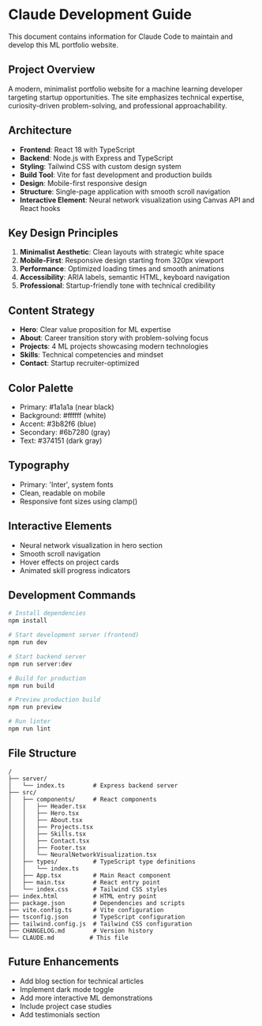 # Claude Development Guide

This document contains information for Claude Code to maintain and develop this ML portfolio website.

## Project Overview

A modern, minimalist portfolio website for a machine learning developer targeting startup opportunities. The site emphasizes technical expertise, curiosity-driven problem-solving, and professional approachability.

## Architecture

- **Frontend**: React 18 with TypeScript
- **Backend**: Node.js with Express and TypeScript
- **Styling**: Tailwind CSS with custom design system
- **Build Tool**: Vite for fast development and production builds
- **Design**: Mobile-first responsive design
- **Structure**: Single-page application with smooth scroll navigation
- **Interactive Element**: Neural network visualization using Canvas API and React hooks

## Key Design Principles

1. **Minimalist Aesthetic**: Clean layouts with strategic white space
2. **Mobile-First**: Responsive design starting from 320px viewport
3. **Performance**: Optimized loading times and smooth animations
4. **Accessibility**: ARIA labels, semantic HTML, keyboard navigation
5. **Professional**: Startup-friendly tone with technical credibility

## Content Strategy

- **Hero**: Clear value proposition for ML expertise
- **About**: Career transition story with problem-solving focus
- **Projects**: 4 ML projects showcasing modern technologies
- **Skills**: Technical competencies and mindset
- **Contact**: Startup recruiter-optimized

## Color Palette

- Primary: #1a1a1a (near black)
- Background: #ffffff (white)
- Accent: #3b82f6 (blue)
- Secondary: #6b7280 (gray)
- Text: #374151 (dark gray)

## Typography

- Primary: 'Inter', system fonts
- Clean, readable on mobile
- Responsive font sizes using clamp()

## Interactive Elements

- Neural network visualization in hero section
- Smooth scroll navigation
- Hover effects on project cards
- Animated skill progress indicators

## Development Commands

```bash
# Install dependencies
npm install

# Start development server (frontend)
npm run dev

# Start backend server
npm run server:dev

# Build for production
npm run build

# Preview production build
npm run preview

# Run linter
npm run lint
```

## File Structure

```
/
├── server/
│   └── index.ts        # Express backend server
├── src/
│   ├── components/     # React components
│   │   ├── Header.tsx
│   │   ├── Hero.tsx
│   │   ├── About.tsx
│   │   ├── Projects.tsx
│   │   ├── Skills.tsx
│   │   ├── Contact.tsx
│   │   ├── Footer.tsx
│   │   └── NeuralNetworkVisualization.tsx
│   ├── types/          # TypeScript type definitions
│   │   └── index.ts
│   ├── App.tsx         # Main React component
│   ├── main.tsx        # React entry point
│   └── index.css       # Tailwind CSS styles
├── index.html          # HTML entry point
├── package.json        # Dependencies and scripts
├── vite.config.ts      # Vite configuration
├── tsconfig.json       # TypeScript configuration
├── tailwind.config.js  # Tailwind CSS configuration
├── CHANGELOG.md        # Version history
└── CLAUDE.md          # This file
```

## Future Enhancements

- Add blog section for technical articles
- Implement dark mode toggle
- Add more interactive ML demonstrations
- Include project case studies
- Add testimonials section